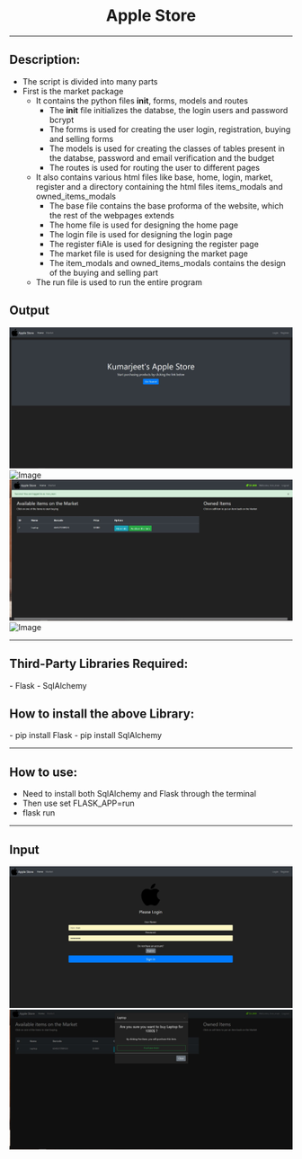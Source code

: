 <h1 align="center"> Apple Store </h1>
<hr>

<h2>Description:</h2>

- The script is divided into many parts
- First is the market package
	- It contains the python files __init__, forms, models and routes
		- The __init__ file initializes the databse, the login users and password bcrypt 
		- The forms is used for creating the user login, registration, buying and selling forms
		- The models is used for creating the classes of tables present in the databse, password and email verification and the budget
		- The routes is used for routing the user to different pages
	- It also contains various html files like base, home, login, market, register and a directory containing the html files items_modals and owned_items_modals
		- The base file contains the base proforma of the website, which the rest of the webpages extends
		- The home file is used for designing the home page
		- The login file is used for designing the login page
		- The register fiAle is used for designing the register page
		- The market file is used for designing the market page
		- The item_modals and owned_items_modals contains the design of the buying and selling part
	- The run file is used to run the entire program 

## Output
![Image](Images/front_page.jpg)
![Image](Images/register_page.jpg)
![Image](Images/market_page.jpg)
![Image](Images/transaction.jpg)
<hr>
<h2>Third-Party Libraries Required:</h2>
- Flask
- SqlAlchemy
<h2>How to install the above Library:</h2>
- pip install Flask
- pip install SqlAlchemy
<hr>
<h2>How to use:</h2>

- Need to install both SqlAlchemy and Flask through the terminal
- Then use set FLASK_APP=run
- flask run

<hr>

<h2>Input</h2>

![Image](Images/login_page.jpg)
![Image](Images/purchase_item.jpg)

